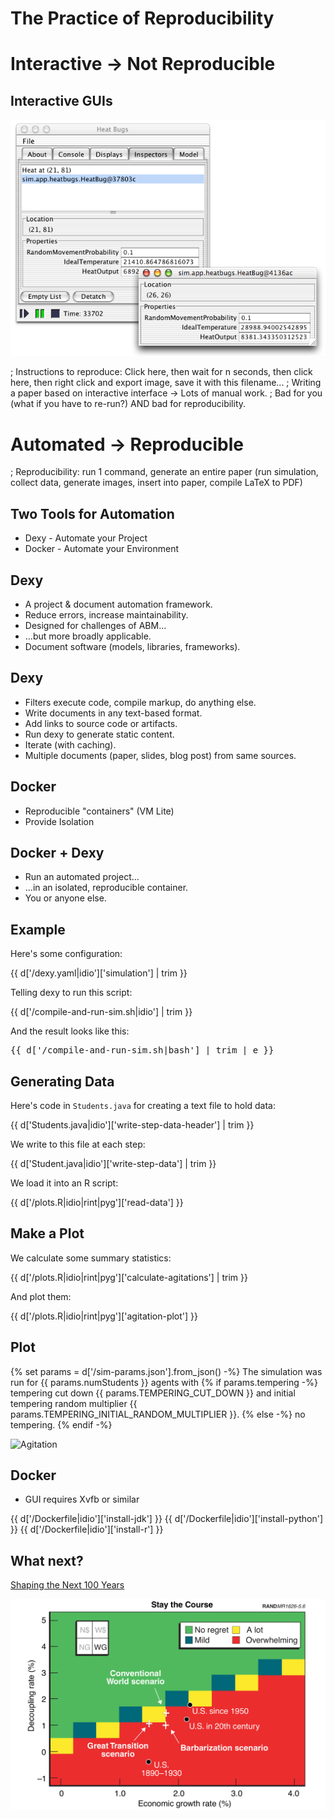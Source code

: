 # The Practice of Reproducibility


# Interactive -> Not Reproducible


## Interactive GUIs

![MASON GUI](../images/mason-gui.png)

; Instructions to reproduce: Click here, then wait for n seconds, then click here, then right click and export image, save it with this filename...
; Writing a paper based on interactive interface -> Lots of manual work.
; Bad for you (what if you have to re-run?) AND bad for reproducibility.


# Automated -> Reproducible

; Reproducibility: run 1 command, generate an entire paper (run simulation, collect data, generate images, insert into paper, compile LaTeX to PDF)


## Two Tools for Automation

* Dexy - Automate your Project
* Docker - Automate your Environment


## Dexy

* A project & document automation framework.
* Reduce errors, increase maintainability.
* Designed for challenges of ABM...
* ...but more broadly applicable.
* Document software (models, libraries, frameworks).


## Dexy

* Filters execute code, compile markup, do anything else.
* Write documents in any text-based format.
* Add links to source code or artifacts.
* Run dexy to generate static content.
* Iterate (with caching).
* Multiple documents (paper, slides, blog post) from same sources.


## Docker

* Reproducible "containers" (VM Lite)
* Provide Isolation


## Docker + Dexy

* Run an automated project...
* ...in an isolated, reproducible container.
* You or anyone else.


## Example

Here's some configuration:

{{ d['/dexy.yaml|idio']['simulation'] | trim }}

Telling dexy to run this script:

{{ d['/compile-and-run-sim.sh|idio'] | trim }}

And the result looks like this:

<pre>
{{ d['/compile-and-run-sim.sh|bash'] | trim | e }}
</pre>


## Generating Data

Here's code in `Students.java` for creating a text file to hold data:

{{ d['Students.java|idio']['write-step-data-header'] | trim }}

We write to this file at each step:

{{ d['Student.java|idio']['write-step-data'] | trim }}

We load it into an R script:

{{ d['/plots.R|idio|rint|pyg']['read-data'] }}


## Make a Plot

We calculate some summary statistics:

{{ d['/plots.R|idio|rint|pyg']['calculate-agitations']  | trim }}

And plot them:

{{ d['/plots.R|idio|rint|pyg']['agitation-plot'] }}


## Plot

{% set params = d['/sim-params.json'].from_json() -%}
The simulation was run for {{ params.numStudents }} agents with {% if params.tempering -%}
tempering cut down {{ params.TEMPERING_CUT_DOWN }} and initial tempering random multiplier {{ params.TEMPERING_INITIAL_RANDOM_MULTIPLIER }}.
{% else -%}
no tempering.
{% endif -%}

![Agitation](../agitation-over-time.png)


## Docker

* GUI requires Xvfb or similar

{{ d['/Dockerfile|idio']['install-jdk'] }}
{{ d['/Dockerfile|idio']['install-python'] }}
{{ d['/Dockerfile|idio']['install-r'] }}


## What next?

[Shaping the Next 100 Years](http://www.rand.org/content/dam/rand/pubs/monograph_reports/2007/MR1626.pdf)

![Robustness](../images/robustness.png)
